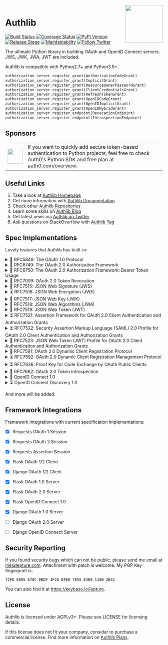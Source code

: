 <a href="https://authlib.org/">
<img align="right" width="120" height="120" src="https://authlib.org/logo.svg">
</a>

# Authlib

<a href="https://travis-ci.org/lepture/authlib"><img src="https://api.travis-ci.org/lepture/authlib.svg?branch=master" alt="Build Status"></a>
<a href="https://codecov.io/gh/lepture/authlib?branch=master"><img src="https://codecov.io/gh/lepture/authlib/branch/master/graph/badge.svg" alt="Coverage Status"></a>
<a href="https://pypi.org/project/Authlib/"><img src="https://img.shields.io/pypi/v/authlib.svg?maxAge=3600" alt="PyPI Version"></a>
<a href="https://pypi.org/project/Authlib/"><img src="https://img.shields.io/pypi/status/authlib.svg?maxAge=3600" alt="Release Stage"></a>
<a href="https://codeclimate.com/github/lepture/authlib/maintainability"><img src="https://api.codeclimate.com/v1/badges/8c09859e1ab803f7b9ac/maintainability" alt="Maintainability" /></a>
<a href="https://twitter.com/intent/follow?screen_name=authlib"><img src="https://img.shields.io/twitter/follow/authlib.svg?maxAge=3600&style=social&logo=twitter&label=Follow" alt="Follow Twitter"></a>

The ultimate Python library in building OAuth and OpenID Connect servers.
JWS, JWK, JWA, JWT are included.

Authlib is compatible with Python2.7+ and Python3.5+.

```python
authorization_server.register_grant(AuthorizationCodeGrant)
authorization_server.register_grant(ImplicitGrant)
authorization_server.register_grant(ResourceOwnerPasswordGrant)
authorization_server.register_grant(ClientCredentialsGrant)
authorization_server.register_grant(RefreshTokenGrant)
authorization_server.register_grant(OpenIDCodeGrant)
authorization_server.register_grant(OpenIDImplicitGrant)
authorization_server.register_grant(OpenIDHybridGrant)
authorization_server.register_endpoint(RevocationEndpoint)
authorization_server.register_endpoint(IntrospectionEndpoint)
```

## Sponsors

<table>
  <tr>
    <td><img align="middle" width="48" src="https://user-images.githubusercontent.com/290496/39297078-89d00928-497d-11e8-8119-0c53afe14cd0.png"></td>
    <td>If you want to quickly add secure token-based authentication to Python projects, feel free to check Auth0's Python SDK and free plan at <a href="https://auth0.com/overview?utm_source=GHsponsor&utm_medium=GHsponsor&utm_campaign=authlib&utm_content=auth">auth0.com/overview</a>.</td>
  </tr>
</table>

## Useful Links

1. Take a look at [Authlib Homepage](https://authlib.org/)
2. Get more information with [Authlib Documentation](https://docs.authlib.org/)
3. Check other [Authlib Repositories](https://github.com/authlib)
4. Learn some skills on [Authlib Blog](https://blog.authlib.org/)
5. Get latest news via [Authlib on Twitter](https://twitter.com/authlib)
6. Ask questions on StackOverflow with [Authlib Tag](https://stackoverflow.com/questions/tagged/authlib)

## Spec Implementations

Lovely features that Authlib has built-in:

<details>
<summary>🎉 RFC5849: The OAuth 1.0 Protocol</summary>

- [x] OAuth1Session for Requests
- [x] OAuth 1.0 Client for Flask
- [x] OAuth 1.0 Client for Django
- [x] OAuth 1.0 Server for Flask
- [ ] OAuth 1.0 Server for Django
</details>

<details>
<summary>🎉 RFC6749: The OAuth 2.0 Authorization Framework</summary>

- [x] OAuth2Session for Requests
- [x] OAuth 2.0 Client for Flask
- [x] OAuth 2.0 Client for Django
- [x] OAuth 2.0 Server for Flask
- [ ] OAuth 2.0 Server for Django
</details>

<details>
<summary>🎉 RFC6750: The OAuth 2.0 Authorization Framework: Bearer Token Usage</summary>

- [x] Bearer Token for OAuth2Session
- [x] Bearer Token for Flask OAuth 2.0 Server
- [ ] Bearer Token for Django OAuth 2.0 Server
</details>

<details>
<summary>🎉 RFC7009: OAuth 2.0 Token Revocation</summary>

- [x] Token Revocation for Flask OAuth 2.0 Server
- [ ] Token Revocation for Django OAuth 2.0 Server
</details>

<details>
<summary>🎉 RFC7515: JSON Web Signature (JWS)</summary>

- [x] Compact serialize and deserialize
- [x] JSON serialize and deserialize
</details>

<details>
  <summary>⏳ RFC7516: JSON Web Encryption (JWE)</summary>
  <p>JWE implementation is in plan now.</p>
</details>

<details>
<summary>🎉 RFC7517: JSON Web Key (JWK)</summary>

- [x] "oct" algorithm via RFC7518
- [x] "RSA" algorithm via RFC7518
- [x] "EC" algorithm via RFC7518
</details>

<details>
<summary>🎉 RFC7518: JSON Web Algorithms (JWA)</summary>

- [x] Algorithms for JWS
- [ ] Algorithms for JWE
- [x] Algorithms for JWK
</details>

<details>
  <summary>🎉 RFC7519: JSON Web Token (JWT)</summary>
  <p>JWT shares the same interface with JWS. Besides that, JWT has payload claims validation.</p>
</details>

<details>
  <summary>⏳ RFC7521: Assertion Framework for OAuth 2.0 Client Authentication and Authorization Grants</summary>
  <p>RFC7521 implementation is in plan.</p>
</details>

<details>
  <summary>⏳ RFC7522: Security Assertion Markup Language (SAML) 2.0 Profile for OAuth 2.0 Client Authentication and Authorization Grants</summary>
  <p>RFC7522 implementation is in plan.</p>
</details>

<details>
<summary>🎉 RFC7523: JSON Web Token (JWT) Profile for OAuth 2.0 Client Authentication and Authorization Grants</summary>

- [x] Using JWTs as Client Authorization
- [x] Using JWTs as Authorization Grants
</details>

<details>
  <summary>🎁 RFC7591: OAuth 2.0 Dynamic Client Registration Protocol</summary>
  <p>RFC7591 implementation is in plan. However, Flask SQLAlchemy ClientMixin is designed based on it.</p>
</details>

<details>
  <summary>⏳ RFC7592: OAuth 2.0 Dynamic Client Registration Management Protocol</summary>
  <p>RFC7592 implementation is in plan.</p>
</details>

<details>
  <summary>⏳ RFC7636: Proof Key for Code Exchange by OAuth Public Clients</summary>
  <p>RFC7636 implementation is in plan.</p>
</details>

<details>
<summary>🎉 RFC7662: OAuth 2.0 Token Introspection</summary>

- [x] Token Introspection for Flask OAuth 2.0 Server
- [ ] Token Introspection for Django OAuth 2.0 Server
</details>

<details>
<summary>🎉 OpenID Connect 1.0</summary>

- [x] OpenID Claims validation
- [x] OpenID Connect for Flask OAuth 2.0 Server
- [ ] OpenID Connect for Django OAuth 2.0 Server
</details>

<details>
  <summary>⏳ OpenID Connect Discovery 1.0</summary>
  <p>Developers can create a JSON file himself.</p>
</details>

And more will be added.

## Framework Integrations

Framework integrations with current specification implementations:

- [x] Requests OAuth 1 Session
- [x] Requests OAuth 2 Session
- [x] Requests Assertion Session
- [x] Flask OAuth 1/2 Client
- [x] Django OAuth 1/2 Client
- [x] Flask OAuth 1.0 Server
- [x] Flask OAuth 2.0 Server
- [x] Flask OpenID Connect 1.0
- [x] Django OAuth 1.0 Server
- [ ] Django OAuth 2.0 Server
- [ ] Django OpenID Connect Server


## Security Reporting

If you found security bugs which can not be public, please send me
email at <me@lepture.com>. Attachment with patch is welcome. My PGP
Key fingerprint is:

```
72F8 E895 A70C EBDF 4F2A DFE0 7E55 E3E0 118B 2B4C
```

You can also find it at <https://keybase.io/lepture>.


## License

Authlib is licensed under AGPLv3+. Please see LICENSE for licensing details.

If this license does not fit your company, consider to purchase a commercial
license. Find more information on [Authlib Plans](https://authlib.org/plans).
